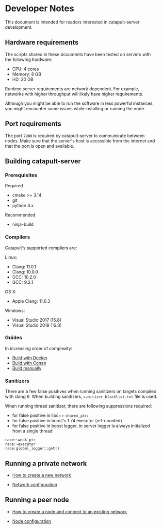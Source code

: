 # Developer Notes

This document is intended for readers interested in catapult-server development.

## Hardware requirements

The scripts shared in these documents have been tested on servers with the following hardware:

* CPU: 4 cores
* Memory: 8 GB
* HD: 20 GB

Runtime server requirements are network dependent.
For example, networks with higher throughput will likely have higher requirements.

Although you might be able to run the software in less powerful instances, you might encounter some issues while installing or running the node.

## Port requirements

The port ``7900`` is required by catapult-server to communicate between nodes.
Make sure that the server's host is accessible from the internet and that the port is open and available.

## Building catapult-server

### Prerequisites

Required

* cmake >= 3.14
* git
* python 3.x

Recommended

* ninja-build

### Compilers

Catapult's supported compilers are:

Linux:

* Clang: 11.0.1
* Clang: 10.0.0
* GCC: 10.2.0
* GCC: 9.2.1

OS X:

* Apple Clang: 11.0.3

Windows:

* Visual Studio 2017 (15.8)
* Visual Studio 2019 (16.8)

### Guides

In increasing order of complexity:

* [Build with Docker](BUILD-docker.md)
* [Build with Conan](BUILD-conan.md)
* [Build manually](BUILD-manual.md)

### Sanitizers

There are a few false positives when running sanitizers on targets
compiled with clang 9.
When building sanitizers, `sanitizer_blacklist.txt` file is used.

When running thread sanitizer, there are following suppressions required:

* for false positive in libc++ `shared_ptr`:
* for false positive in boost's 1.74 executor (ref-counted)
* for false positive in boost logger, in server logger is always initialized from a single thread

```suppresions
race:~weak_ptr
race:~executor
race:global_logger::get()
```

## Running a private network

* [How to create a new network](RUNNETWORKLIN.md)

* [Network configuration](https://nemtech.github.io/guides/network/configuring-network-properties.html)

## Running a peer node

* [How to create a node and connect to an existing network](RUNPEERLIN.md)

* [Node configuration](https://nemtech.github.io/guides/network/configuring-node-properties.html)
